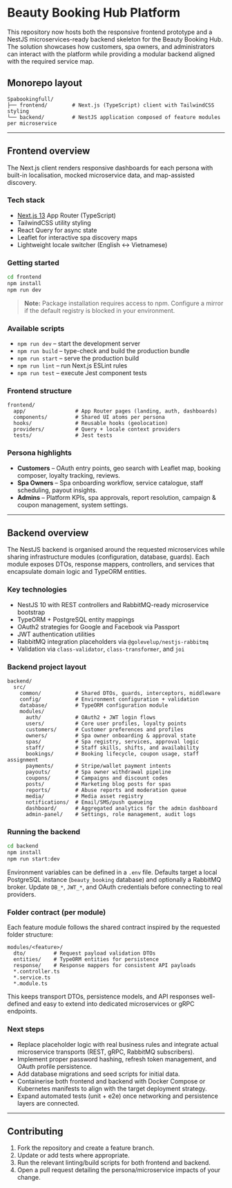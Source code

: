 # Beauty Booking Hub Platform

This repository now hosts both the responsive frontend prototype and a NestJS microservices-ready backend skeleton for the Beauty Booking Hub. The solution showcases how customers, spa owners, and administrators can interact with the platform while providing a modular backend aligned with the required service map.

## Monorepo layout
```
Spabookingfull/
├── frontend/        # Next.js (TypeScript) client with TailwindCSS styling
└── backend/         # NestJS application composed of feature modules per microservice
```

---

## Frontend overview
The Next.js client renders responsive dashboards for each persona with built-in localisation, mocked microservice data, and map-assisted discovery.

### Tech stack
- [Next.js 13](https://nextjs.org/) App Router (TypeScript)
- TailwindCSS utility styling
- React Query for async state
- Leaflet for interactive spa discovery maps
- Lightweight locale switcher (English ↔ Vietnamese)

### Getting started
```bash
cd frontend
npm install
npm run dev
```
> **Note:** Package installation requires access to npm. Configure a mirror if the default registry is blocked in your environment.

### Available scripts
- `npm run dev` – start the development server
- `npm run build` – type-check and build the production bundle
- `npm run start` – serve the production build
- `npm run lint` – run Next.js ESLint rules
- `npm run test` – execute Jest component tests

### Frontend structure
```
frontend/
  app/                # App Router pages (landing, auth, dashboards)
  components/         # Shared UI atoms per persona
  hooks/              # Reusable hooks (geolocation)
  providers/          # Query + locale context providers
  tests/              # Jest tests
```

### Persona highlights
- **Customers** – OAuth entry points, geo search with Leaflet map, booking composer, loyalty tracking, reviews.
- **Spa Owners** – Spa onboarding workflow, service catalogue, staff scheduling, payout insights.
- **Admins** – Platform KPIs, spa approvals, report resolution, campaign & coupon management, system settings.

---

## Backend overview
The NestJS backend is organised around the requested microservices while sharing infrastructure modules (configuration, database, guards). Each module exposes DTOs, response mappers, controllers, and services that encapsulate domain logic and TypeORM entities.

### Key technologies
- NestJS 10 with REST controllers and RabbitMQ-ready microservice bootstrap
- TypeORM + PostgreSQL entity mappings
- OAuth2 strategies for Google and Facebook via Passport
- JWT authentication utilities
- RabbitMQ integration placeholders via `@golevelup/nestjs-rabbitmq`
- Validation via `class-validator`, `class-transformer`, and `joi`

### Backend project layout
```
backend/
  src/
    common/           # Shared DTOs, guards, interceptors, middleware
    config/           # Environment configuration + validation
    database/         # TypeORM configuration module
    modules/
      auth/           # OAuth2 + JWT login flows
      users/          # Core user profiles, loyalty points
      customers/      # Customer preferences and profiles
      owners/         # Spa owner onboarding & approval state
      spas/           # Spa registry, services, approval logic
      staff/          # Staff skills, shifts, and availability
      bookings/       # Booking lifecycle, coupon usage, staff assignment
      payments/       # Stripe/wallet payment intents
      payouts/        # Spa owner withdrawal pipeline
      coupons/        # Campaigns and discount codes
      posts/          # Marketing blog posts for spas
      reports/        # Abuse reports and moderation queue
      media/          # Media asset registry
      notifications/  # Email/SMS/push queueing
      dashboard/      # Aggregated analytics for the admin dashboard
      admin-panel/    # Settings, role management, audit logs
```

### Running the backend
```bash
cd backend
npm install
npm run start:dev
```
Environment variables can be defined in a `.env` file. Defaults target a local PostgreSQL instance (`beauty_booking` database) and optionally a RabbitMQ broker. Update `DB_*`, `JWT_*`, and OAuth credentials before connecting to real providers.

### Folder contract (per module)
Each feature module follows the shared contract inspired by the requested folder structure:
```
modules/<feature>/
  dto/         # Request payload validation DTOs
  entities/    # TypeORM entities for persistence
  response/    # Response mappers for consistent API payloads
  *.controller.ts
  *.service.ts
  *.module.ts
```
This keeps transport DTOs, persistence models, and API responses well-defined and easy to extend into dedicated microservices or gRPC endpoints.

### Next steps
- Replace placeholder logic with real business rules and integrate actual microservice transports (REST, gRPC, RabbitMQ subscribers).
- Implement proper password hashing, refresh token management, and OAuth profile persistence.
- Add database migrations and seed scripts for initial data.
- Containerise both frontend and backend with Docker Compose or Kubernetes manifests to align with the target deployment strategy.
- Expand automated tests (unit + e2e) once networking and persistence layers are connected.

---

## Contributing
1. Fork the repository and create a feature branch.
2. Update or add tests where appropriate.
3. Run the relevant linting/build scripts for both frontend and backend.
4. Open a pull request detailing the persona/microservice impacts of your change.
